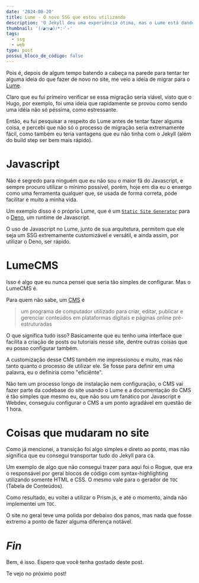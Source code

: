 ```yaml
---
date: '2024-08-20'
title: Lume - O novo SSG que estou utilizando
description: 'O Jekyll deu uma experiência ótima, mas o Lume está dando uma incrível.'
thumbnail: '(ﾉ◕ヮ◕)ﾉ*:･ﾟ✧'
tags:
  - ssg
  - web
type: post
possui_bloco_de_código: false
---
```

Pois é, depois de algum tempo batendo a cabeça na parede para tentar ter alguma ideia do que fazer de novo no site, me veio a ideia de migrar para o [Lume](https://lume.land/).

Claro que eu fui primeiro verificar se essa migração seria viável, visto que o Hugo, por exemplo, foi uma ideia que rapidamente se provou como sendo uma idéia não só péssima, como estressante.

Então, eu fui pesquisar a respeito do Lume antes de tentar fazer alguma coisa, e percebi que não só o processo de migração seria extremamente fácil, como também eu teria vantagens que eu não tinha com o Jekyll (além do build step ser bem mais rápido).

# Javascript

Não é segredo para ninguém que eu não sou o maior fã do Javascript, e sempre procuro utilizar o mínimo possível, porém, hoje em dia eu o enxergo como uma ferramenta qualquer que, se usada de forma correta, pode facilitar e muito a minha vida.

Um exemplo disso é o próprio Lume, que é um [`Static Site Generator`](https://en.wikipedia.org/wiki/Static_site_generator) para o [Deno](https://deno.land), um runtime de Javascript.

O uso de Javascript no Lume, junto de sua arquitetura, permitem que ele seja um SSG extremamente customizável e versátil, e ainda assim, por utilizar o Deno, ser rápido.

# LumeCMS

Isso é algo que eu nunca pensei que seria tão simples de configurar. Mas o LumeCMS é.

Para quem não sabe, um [CMS](https://pt.wikipedia.org/wiki/Sistema_de_gerenciamento_de_conte%C3%BAdo) é
> um programa de computador utilizado para criar, editar, publicar e gerenciar conteúdos em plataformas digitais e páginas online pré-estruturadas

O que significa tudo isso? Basicamente que eu tenho uma interface que facilita a criação de posts ou tutoriais nesse site, dentre outras coisas que eu posso configurar também.

A customização desse CMS também me impressionou e muito, mas não tanto quanto o processo de utilizar ele. Se fosse para definir em uma palavra, eu o definiria como "eficiênte".

Não tem um processo longo de instalação nem configuração, o CMS vai fazer parte da codebase do site usando o Lume e a documentação do CMS é tão simples que mesmo eu, que não sou um fanático por Javascript e Webdev, conseguiu configurar o CMS a um ponto agradável em questão de 1 hora.

# Coisas que mudaram no site

Como já mencionei, a transição foi algo simples e direto ao ponto, mas não significa que eu consegui transportar tudo do Jekyll para cá.

Um exemplo de algo que não consegui trazer para aqui foi o Rogue, que era o responsável por geral blocos de código com syntax-highlighting utilizando somente HTML e CSS. O mesmo vale para o gerador de `TOC` (Tabela de Conteúdos).

Como resultado, eu voltei a utilizar o Prism.js, e até o momento, ainda não implementei um `TOC`.

O site no geral teve uma polida por debaixo dos panos, mas nada que fosse extremo a ponto de fazer alguma diferença notável.

# _Fin_

Bem, é isso. Espero que você tenha gostado deste post.

Te vejo no próximo post!
